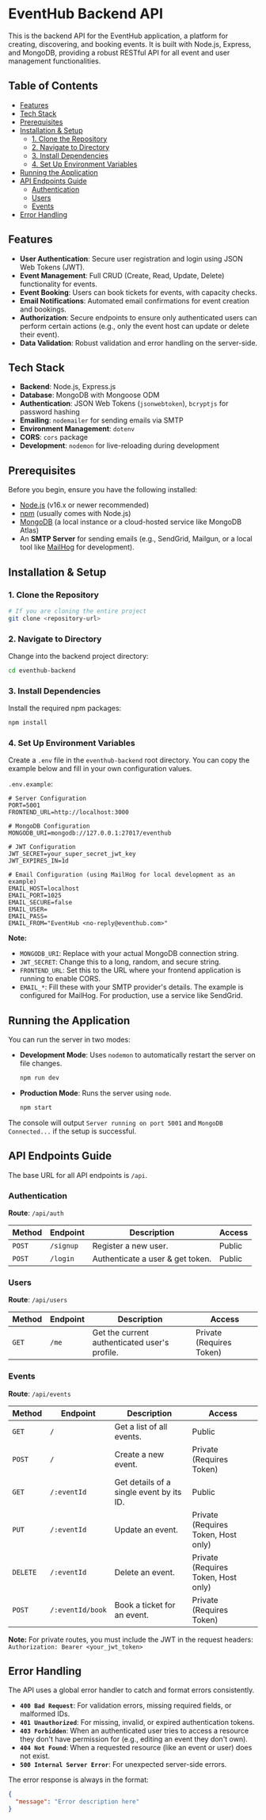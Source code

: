 # EventHub Backend API

This is the backend API for the EventHub application, a platform for creating, discovering, and booking events. It is built with Node.js, Express, and MongoDB, providing a robust RESTful API for all event and user management functionalities.

## Table of Contents

- [Features](#features)
- [Tech Stack](#tech-stack)
- [Prerequisites](#prerequisites)
- [Installation & Setup](#installation--setup)
  - [1. Clone the Repository](#1-clone-the-repository)
  - [2. Navigate to Directory](#2-navigate-to-directory)
  - [3. Install Dependencies](#3-install-dependencies)
  - [4. Set Up Environment Variables](#4-set-up-environment-variables)
- [Running the Application](#running-the-application)
- [API Endpoints Guide](#api-endpoints-guide)
  - [Authentication](#authentication)
  - [Users](#users)
  - [Events](#events)
- [Error Handling](#error-handling)

## Features

- **User Authentication**: Secure user registration and login using JSON Web Tokens (JWT).
- **Event Management**: Full CRUD (Create, Read, Update, Delete) functionality for events.
- **Event Booking**: Users can book tickets for events, with capacity checks.
- **Email Notifications**: Automated email confirmations for event creation and bookings.
- **Authorization**: Secure endpoints to ensure only authenticated users can perform certain actions (e.g., only the event host can update or delete their event).
- **Data Validation**: Robust validation and error handling on the server-side.

## Tech Stack

- **Backend**: Node.js, Express.js
- **Database**: MongoDB with Mongoose ODM
- **Authentication**: JSON Web Tokens (`jsonwebtoken`), `bcryptjs` for password hashing
- **Emailing**: `nodemailer` for sending emails via SMTP
- **Environment Management**: `dotenv`
- **CORS**: `cors` package
- **Development**: `nodemon` for live-reloading during development

## Prerequisites

Before you begin, ensure you have the following installed:

- [Node.js](https://nodejs.org/) (v16.x or newer recommended)
- [npm](https://www.npmjs.com/) (usually comes with Node.js)
- [MongoDB](https://www.mongodb.com/try/download/community) (a local instance or a cloud-hosted service like MongoDB Atlas)
- An **SMTP Server** for sending emails (e.g., SendGrid, Mailgun, or a local tool like [MailHog](https://github.com/mailhog/MailHog) for development).

## Installation & Setup

### 1. Clone the Repository

```bash
# If you are cloning the entire project
git clone <repository-url>
```

### 2. Navigate to Directory

Change into the backend project directory:

```bash
cd eventhub-backend
```

### 3. Install Dependencies

Install the required npm packages:

```bash
npm install
```

### 4. Set Up Environment Variables

Create a `.env` file in the `eventhub-backend` root directory. You can copy the example below and fill in your own configuration values.

`.env.example`:

```env
# Server Configuration
PORT=5001
FRONTEND_URL=http://localhost:3000

# MongoDB Configuration
MONGODB_URI=mongodb://127.0.0.1:27017/eventhub

# JWT Configuration
JWT_SECRET=your_super_secret_jwt_key
JWT_EXPIRES_IN=1d

# Email Configuration (using MailHog for local development as an example)
EMAIL_HOST=localhost
EMAIL_PORT=1025
EMAIL_SECURE=false
EMAIL_USER=
EMAIL_PASS=
EMAIL_FROM="EventHub <no-reply@eventhub.com>"
```

**Note:**
- `MONGODB_URI`: Replace with your actual MongoDB connection string.
- `JWT_SECRET`: Change this to a long, random, and secure string.
- `FRONTEND_URL`: Set this to the URL where your frontend application is running to enable CORS.
- `EMAIL_*`: Fill these with your SMTP provider's details. The example is configured for MailHog. For production, use a service like SendGrid.

## Running the Application

You can run the server in two modes:

- **Development Mode**: Uses `nodemon` to automatically restart the server on file changes.

  ```bash
  npm run dev
  ```

- **Production Mode**: Runs the server using `node`.

  ```bash
  npm start
  ```

The console will output `Server running on port 5001` and `MongoDB Connected...` if the setup is successful.

## API Endpoints Guide

The base URL for all API endpoints is `/api`.

### Authentication

**Route**: `/api/auth`

| Method | Endpoint    | Description                     | Access  |
| ------ | ----------- | ------------------------------- | ------- |
| `POST` | `/signup`   | Register a new user.            | Public  |
| `POST` | `/login`    | Authenticate a user & get token.| Public  |

### Users

**Route**: `/api/users`

| Method | Endpoint    | Description                           | Access             |
| ------ | ----------- | ------------------------------------- | ------------------ |
| `GET`  | `/me`       | Get the current authenticated user's profile. | Private (Requires Token) |

### Events

**Route**: `/api/events`

| Method   | Endpoint           | Description                                    | Access                           |
| -------- | ------------------ | ---------------------------------------------- | -------------------------------- |
| `GET`    | `/`                | Get a list of all events.                      | Public                           |
| `POST`   | `/`                | Create a new event.                            | Private (Requires Token)         |
| `GET`    | `/:eventId`        | Get details of a single event by its ID.       | Public                           |
| `PUT`    | `/:eventId`        | Update an event.                               | Private (Requires Token, Host only) |
| `DELETE` | `/:eventId`        | Delete an event.                               | Private (Requires Token, Host only) |
| `POST`   | `/:eventId/book`   | Book a ticket for an event.                    | Private (Requires Token)         |

**Note:** For private routes, you must include the JWT in the request headers:
`Authorization: Bearer <your_jwt_token>`

## Error Handling

The API uses a global error handler to catch and format errors consistently.

- **`400 Bad Request`**: For validation errors, missing required fields, or malformed IDs.
- **`401 Unauthorized`**: For missing, invalid, or expired authentication tokens.
- **`403 Forbidden`**: When an authenticated user tries to access a resource they don't have permission for (e.g., editing an event they don't own).
- **`404 Not Found`**: When a requested resource (like an event or user) does not exist.
- **`500 Internal Server Error`**: For unexpected server-side errors.

The error response is always in the format:
```json
{
  "message": "Error description here"
}
```
